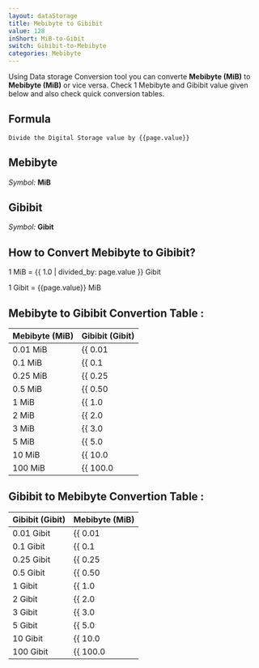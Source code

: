 ```yaml
---
layout: dataStorage
title: Mebibyte to Gibibit
value: 128
inShort: MiB-to-Gibit
switch: Gibibit-to-Mebibyte
categories: Mebibyte
---
```


Using Data storage Conversion tool you can converte **Mebibyte (MiB)** to **Mebibyte (MiB)** or vice versa. Check 1 Mebibyte and Gibibit value given below and also check quick conversion tables.

## Formula
`Divide the Digital Storage value by {{page.value}}`

## Mebibyte
*Symbol:* **MiB**

## Gibibit
*Symbol:* **Gibit**

## How to Convert Mebibyte to Gibibit?

1 MiB = {{ 1.0 | divided_by: page.value }} Gibit

1 Gibit = {{page.value}} MiB


## Mebibyte to Gibibit Convertion Table :

| Mebibyte (MiB) | Gibibit (Gibit) |
| ---- | ---- |
| 0.01 MiB | {{ 0.01 | divided_by: page.value }} Gibit |
| 0.1 MiB | {{ 0.1 | divided_by: page.value }} Gibit |
| 0.25 MiB | {{ 0.25 | divided_by: page.value }} Gibit |
| 0.5 MiB | {{ 0.50 | divided_by: page.value }} Gibit |
| 1 MiB | {{ 1.0 | divided_by: page.value }} Gibit |
| 2 MiB | {{ 2.0 | divided_by: page.value }} Gibit |
| 3 MiB | {{ 3.0 | divided_by: page.value }} Gibit |
| 5 MiB | {{ 5.0 | divided_by: page.value }} Gibit |
| 10 MiB | {{ 10.0 | divided_by: page.value }} Gibit |
| 100 MiB | {{ 100.0 | divided_by: page.value }} Gibit |

## Gibibit to Mebibyte Convertion Table :

| Gibibit (Gibit) | Mebibyte (MiB) |
| ---- | ---- |
| 0.01 Gibit | {{ 0.01 | times: page.value }} MiB |
| 0.1 Gibit | {{ 0.1 | times: page.value }} MiB |
| 0.25 Gibit | {{ 0.25 | times: page.value }} MiB |
| 0.5 Gibit | {{ 0.50 | times: page.value }} MiB |
| 1 Gibit | {{ 1.0 | times: page.value }} MiB |
| 2 Gibit | {{ 2.0 | times: page.value }} MiB |
| 3 Gibit | {{ 3.0 | times: page.value }} MiB |
| 5 Gibit | {{ 5.0 | times: page.value }} MiB |
| 10 Gibit | {{ 10.0 | times: page.value }} MiB |
| 100 Gibit | {{ 100.0 | times: page.value }} MiB |


<script>
document.getElementById('selectInput')[9].selected = true
document.getElementById('selectOutput')[11].selected = true
</script>
